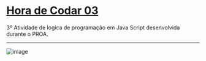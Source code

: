 <h1><a href="https://kaiqueteruel.github.io/HoraDeCodar03/">Hora de Codar 03</a></h1>
<p>3º Atividade de logica de programação em Java Script desenvolvida durante o PROA.</p>
<hr>

![image](https://github.com/KaiqueTeruel/HoraDeCodar03/assets/82835307/8309463c-0657-4954-b090-72d87e4f14ac)


